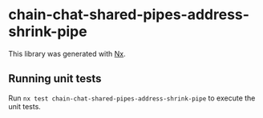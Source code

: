 # chain-chat-shared-pipes-address-shrink-pipe

This library was generated with [Nx](https://nx.dev).

## Running unit tests

Run `nx test chain-chat-shared-pipes-address-shrink-pipe` to execute the unit tests.
